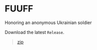 # FUUFF

Honoring an anonymous Ukrainian soldier

Download the latest `Release`.

>[zip](https://github.com/PersonHood/FUUFF/archive/refs/tags/1.0.zip)

